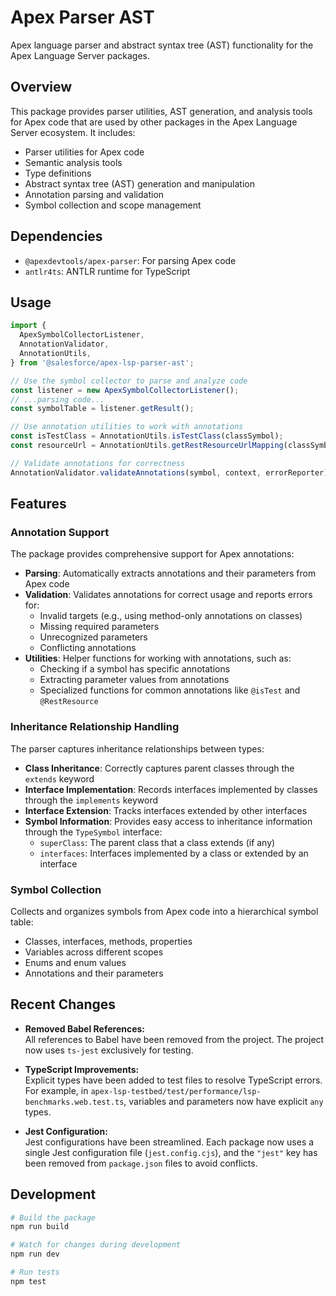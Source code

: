 # Apex Parser AST

Apex language parser and abstract syntax tree (AST) functionality for the Apex Language Server packages.

## Overview

This package provides parser utilities, AST generation, and analysis tools for Apex code that are used by other packages in the Apex Language Server ecosystem. It includes:

- Parser utilities for Apex code
- Semantic analysis tools
- Type definitions
- Abstract syntax tree (AST) generation and manipulation
- Annotation parsing and validation
- Symbol collection and scope management

## Dependencies

- `@apexdevtools/apex-parser`: For parsing Apex code
- `antlr4ts`: ANTLR runtime for TypeScript

## Usage

```typescript
import {
  ApexSymbolCollectorListener,
  AnnotationValidator,
  AnnotationUtils,
} from '@salesforce/apex-lsp-parser-ast';

// Use the symbol collector to parse and analyze code
const listener = new ApexSymbolCollectorListener();
// ...parsing code...
const symbolTable = listener.getResult();

// Use annotation utilities to work with annotations
const isTestClass = AnnotationUtils.isTestClass(classSymbol);
const resourceUrl = AnnotationUtils.getRestResourceUrlMapping(classSymbol);

// Validate annotations for correctness
AnnotationValidator.validateAnnotations(symbol, context, errorReporter);
```

## Features

### Annotation Support

The package provides comprehensive support for Apex annotations:

- **Parsing**: Automatically extracts annotations and their parameters from Apex code
- **Validation**: Validates annotations for correct usage and reports errors for:
  - Invalid targets (e.g., using method-only annotations on classes)
  - Missing required parameters
  - Unrecognized parameters
  - Conflicting annotations
- **Utilities**: Helper functions for working with annotations, such as:
  - Checking if a symbol has specific annotations
  - Extracting parameter values from annotations
  - Specialized functions for common annotations like `@isTest` and `@RestResource`

### Inheritance Relationship Handling

The parser captures inheritance relationships between types:

- **Class Inheritance**: Correctly captures parent classes through the `extends` keyword
- **Interface Implementation**: Records interfaces implemented by classes through the `implements` keyword
- **Interface Extension**: Tracks interfaces extended by other interfaces
- **Symbol Information**: Provides easy access to inheritance information through the `TypeSymbol` interface:
  - `superClass`: The parent class that a class extends (if any)
  - `interfaces`: Interfaces implemented by a class or extended by an interface

### Symbol Collection

Collects and organizes symbols from Apex code into a hierarchical symbol table:

- Classes, interfaces, methods, properties
- Variables across different scopes
- Enums and enum values
- Annotations and their parameters

## Recent Changes

- **Removed Babel References:**  
  All references to Babel have been removed from the project. The project now uses `ts-jest` exclusively for testing.

- **TypeScript Improvements:**  
  Explicit types have been added to test files to resolve TypeScript errors. For example, in `apex-lsp-testbed/test/performance/lsp-benchmarks.web.test.ts`, variables and parameters now have explicit `any` types.

- **Jest Configuration:**  
  Jest configurations have been streamlined. Each package now uses a single Jest configuration file (`jest.config.cjs`), and the `"jest"` key has been removed from `package.json` files to avoid conflicts.

## Development

```bash
# Build the package
npm run build

# Watch for changes during development
npm run dev

# Run tests
npm test
```
